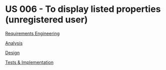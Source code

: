 # US 006 - To display listed properties (unregistered user) 

[Requirements Engineering](01.requirements-engineering/US001-requirements-engineering..md)

[Analysis](02.analysis/US001-analysis.md)

[Design](03.design/Readme.md)

[Tests & Implementation ](04.tests-and-implementation/Readme.md)
